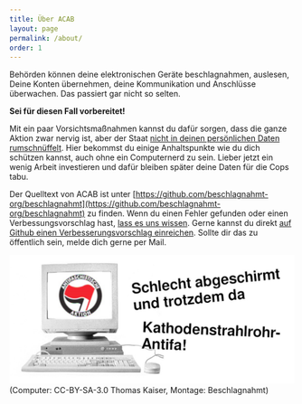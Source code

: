```yaml
---
title: Über ACAB
layout: page
permalink: /about/
order: 1
---
```


Behörden können deine elektronischen Geräte beschlagnahmen, auslesen, Deine Konten übernehmen, deine Kommunikation und Anschlüsse überwachen. Das passiert gar nicht so selten. 

**Sei für diesen Fall vorbereitet!**

Mit ein paar Vorsichtsmaßnahmen kannst du dafür sorgen, dass die ganze Aktion zwar nervig ist, aber der Staat [nicht in deinen persönlichen Daten rumschnüffelt](https://www.kontextwochenzeitung.de/debatte/438/linksunten-6138.html). 
Hier bekommst du einige Anhaltspunkte wie du dich schützen kannst, auch ohne ein Computernerd zu sein. Lieber jetzt ein wenig Arbeit investieren und dafür bleiben später deine Daten für die Cops tabu.

Der Quelltext von ACAB ist unter [https://github.com/beschlagnahmt-org/beschlagnahmt](https://github.com/beschlagnahmt-org/beschlagnahmt) zu finden. Wenn du einen Fehler gefunden oder einen Verbessungsvorschlag hast, [lass es uns wissen](https://github.com/beschlagnahmt-org/beschlagnahmt/issues).
Gerne kannst du direkt [auf Github einen Verbesserungsvorschlag einreichen](https://github.com/beschlagnahmt-org/beschlagnahmt/pulls).
Sollte dir das zu öffentlich sein, melde dich gerne per Mail.

![](../assets/pages/crt-antifa.jpg)  
(Computer: CC-BY-SA-3.0 Thomas Kaiser, Montage: Beschlagnahmt)
